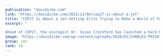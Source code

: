 ```yaml
---
publication: "davidicke.com"
link: "https://davidicke.com/2022/11/04/cop27-is-about-a-jet"
title: "COP27 Is About a Jet-Setting Elite Trying to Make a World of Fewer, Poorer People Who “Live Meagre Lives”, Says Ecologist"
excerpt: "

Ahead of COP27, the ecologist Dr. Susan Crockford has launched a hard-hitting attack on the World Wildlife Fund (WWF), the World Economic Forum (WEF), King Charles and Sir David Attenborough. The "
image: "https://davidicke.com/wp-content/uploads/2020/01/CHARLES-PRIVATE-JET-IMAGE.jpg"
group: con
rank: 14
---
```

